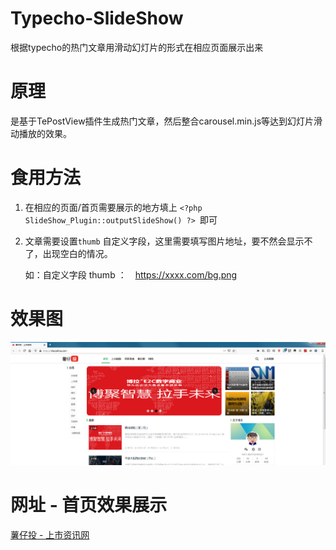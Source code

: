 # Typecho-SlideShow
根据typecho的热门文章用滑动幻灯片的形式在相应页面展示出来

# 原理
是基于TePostView插件生成热门文章，然后整合carousel.min.js等达到幻灯片滑动播放的效果。

# 食用方法
1. 在相应的页面/首页需要展示的地方填上 `<?php SlideShow_Plugin::outputSlideShow() ?> `即可

2. 文章需要设置`thumb` 自定义字段，这里需要填写图片地址，要不然会显示不了，出现空白的情况。

   如：自定义字段 thumb ：　https://xxxx.com/bg.png 

# 效果图
![](https://raw.githubusercontent.com/chinobing/Typecho-SlideShow/master/demo.png)

# 网址 - 首页效果展示
[薯仔投 - 上市资讯网](https://shuzaitou.com/)
